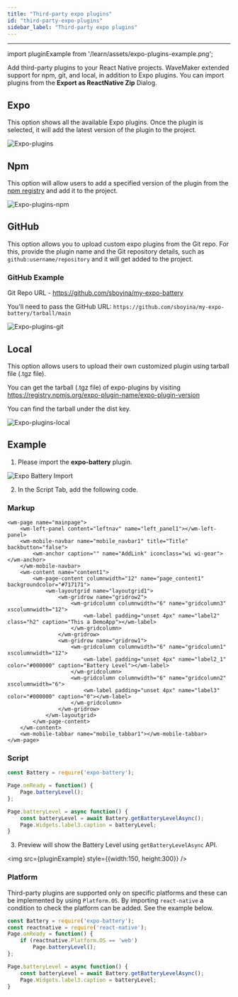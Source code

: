 ```yaml
---
title: "Third-party expo plugins"
id: "third-party-expo-plugins"
sidebar_label: "Third-party expo plugins"
---
```

---

import pluginExample from '/learn/assets/expo-plugins-example.png';

Add third-party plugins to your React Native projects. WaveMaker extended support for npm, git, and local, in addition to Expo plugins. You can import plugins from the **Export as ReactNative Zip** Dialog.  

## Expo

This option shows all the available Expo plugins. Once the plugin is selected, it will add the latest version of the plugin to the project.

![Expo-plugins](/learn/assets/expo-plugins.png)

## Npm

This option will allow users to add a specified version of the plugin from the [npm registry](https://www.npmjs.com/) and add it to the project.

![Expo-plugins-npm](/learn/assets/expo-plugins-npm.png)

## GitHub

This option allows you to upload custom expo plugins from the Git repo. For this, provide the plugin name and the Git repository details, such as `github:username/repository` and it will get added to the project.

### GitHub Example
 
Git Repo URL - https://github.com/sboyina/my-expo-battery

You'll need to pass the GitHub URL: `https://github.com/sboyina/my-expo-battery/tarball/main`

![Expo-plugins-git](/learn/assets/expo-plugins-git.png)


## Local

This option allows users to upload their own customized plugin using tarball file (.tgz file).

You can get the tarball (.tgz file) of expo-plugins by visiting https://registry.npmjs.org/expo-plugin-name/expo-plugin-version 

You can find the tarball under the dist key.

![Expo-plugins-local](/learn/assets/expo-plugins-local.png)

## Example

1. Please import the **expo-battery** plugin.

![Expo Battery Import](/learn/assets/expo-plugins-import-example.png)

2. In the Script Tab, add the following code.

### Markup

```
<wm-page name="mainpage">
    <wm-left-panel content="leftnav" name="left_panel1"></wm-left-panel>
    <wm-mobile-navbar name="mobile_navbar1" title="Title" backbutton="false">
        <wm-anchor caption="" name="AddLink" iconclass="wi wi-gear"></wm-anchor>
    </wm-mobile-navbar>
    <wm-content name="content1">
        <wm-page-content columnwidth="12" name="page_content1" backgroundcolor="#717171">
            <wm-layoutgrid name="layoutgrid1">
                <wm-gridrow name="gridrow2">
                    <wm-gridcolumn columnwidth="6" name="gridcolumn3" xscolumnwidth="12">
                        <wm-label padding="unset 4px" name="label2" class="h2" caption="This a DemoApp"></wm-label>
                    </wm-gridcolumn>
                </wm-gridrow>
                <wm-gridrow name="gridrow1">
                    <wm-gridcolumn columnwidth="6" name="gridcolumn1" xscolumnwidth="12">
                        <wm-label padding="unset 4px" name="label2_1" color="#000000" caption="Battery Level"></wm-label>
                    </wm-gridcolumn>
                    <wm-gridcolumn columnwidth="6" name="gridcolumn2" xscolumnwidth="6">
                        <wm-label padding="unset 4px" name="label3" color="#000000" caption="0"></wm-label>
                    </wm-gridcolumn>
                </wm-gridrow>
            </wm-layoutgrid>
        </wm-page-content>
    </wm-content>
    <wm-mobile-tabbar name="mobile_tabbar1"></wm-mobile-tabbar>
</wm-page>
```

### Script

```js
const Battery = require('expo-battery');

Page.onReady = function() {
    Page.batteryLevel();
};

Page.batteryLevel = async function() {
    const batteryLevel = await Battery.getBatteryLevelAsync();
    Page.Widgets.label3.caption = batteryLevel;
}
```

3. Preview will show the Battery Level using `getBatteryLevelAsync` API.


<img src={pluginExample} style={{width:150, height:300}} />

### Platform

Third-party plugins are supported only on specific platforms and these can be implemented by using `Platform.OS`. By importing `react-native` a condition to check the platform can be added. See the example below.

```js
const Battery = require('expo-battery');
const reactnative = require('react-native');
Page.onReady = function() {
    if (reactnative.Platform.OS == 'web')
        Page.batteryLevel();
};

Page.batteryLevel = async function() {
    const batteryLevel = await Battery.getBatteryLevelAsync();
    Page.Widgets.label3.caption = batteryLevel;
}
```
